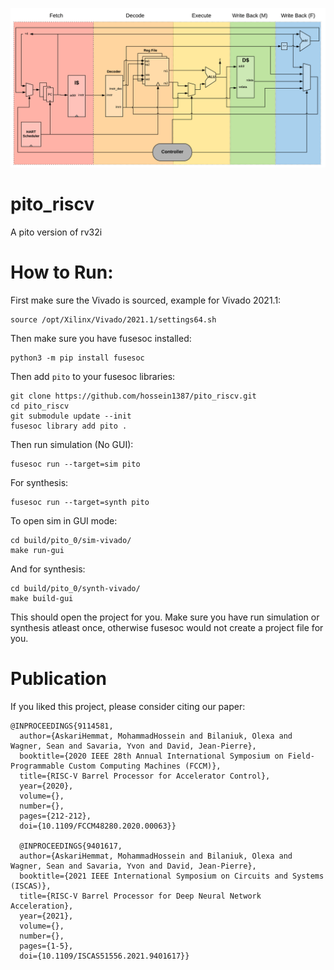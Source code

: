 ![alt text](https://github.com/hossein1387/pito_riscv/blob/master/doc/pics/MVU_CORE%20-%20Barelled.png)

# pito_riscv
A pito version of rv32i 


# How to Run:
First make sure the Vivado is sourced, example for Vivado 2021.1: 
    
    source /opt/Xilinx/Vivado/2021.1/settings64.sh

Then make sure you have fusesoc installed:

    python3 -m pip install fusesoc

Then add `pito` to your fusesoc libraries:
    
    git clone https://github.com/hossein1387/pito_riscv.git
    cd pito_riscv
    git submodule update --init
    fusesoc library add pito .

Then run simulation (No GUI):
   
    fusesoc run --target=sim pito

For synthesis:
    
    fusesoc run --target=synth pito

To open sim in GUI mode:

    cd build/pito_0/sim-vivado/ 
    make run-gui

And for synthesis:

    cd build/pito_0/synth-vivado/ 
    make build-gui


This should open the project for you. Make sure you have run simulation or synthesis atleast once, otherwise fusesoc would not create a 
project file for you.


# Publication

If you liked this project, please consider citing our paper:

    @INPROCEEDINGS{9114581,
      author={AskariHemmat, MohammadHossein and Bilaniuk, Olexa and Wagner, Sean and Savaria, Yvon and David, Jean-Pierre},
      booktitle={2020 IEEE 28th Annual International Symposium on Field-Programmable Custom Computing Machines (FCCM)}, 
      title={RISC-V Barrel Processor for Accelerator Control}, 
      year={2020},
      volume={},
      number={},
      pages={212-212},
      doi={10.1109/FCCM48280.2020.00063}}
      
      @INPROCEEDINGS{9401617,
      author={AskariHemmat, MohammadHossein and Bilaniuk, Olexa and Wagner, Sean and Savaria, Yvon and David, Jean-Pierre},
      booktitle={2021 IEEE International Symposium on Circuits and Systems (ISCAS)}, 
      title={RISC-V Barrel Processor for Deep Neural Network Acceleration}, 
      year={2021},
      volume={},
      number={},
      pages={1-5},
      doi={10.1109/ISCAS51556.2021.9401617}}
